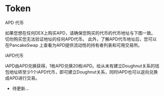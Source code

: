 # Token

APD 代币

如果您想在任何DEX上购买APD，请确保您购买的代币的代币地址与下图一致。切勿购买您无法验证地址的任何APD代币。 此外，了解APD代币地址后，您可以在PancakeSwap 上查看为APD提供流动性的持有者列表和可用交易所。

iAPD代币&#x20;

iAPD由APD兑换获得，1枚APD兑换20枚iAPD。给从未有建立Doughnut关系的钱包地址转至少1个iAPD代币，即可建立Doughnut关系，同时iAPD也可以逆向兑换成APD进行交易。

* 待更新...
